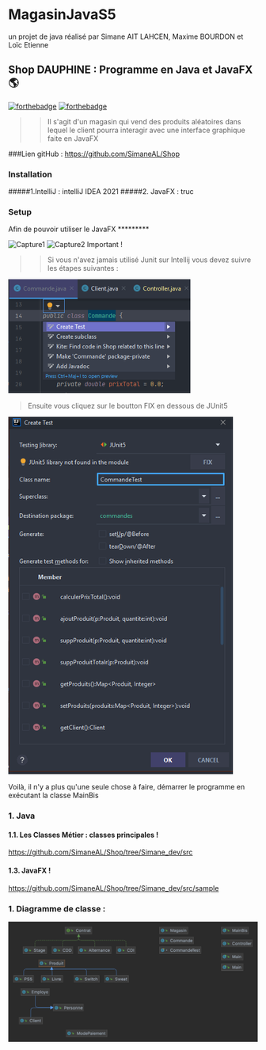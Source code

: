 # MagasinJavaS5
 un projet de java réalisé par Simane AIT LAHCEN, Maxime BOURDON
 et Loïc Etienne
## Shop DAUPHINE : Programme en Java et JavaFX  🌎 
[![forthebadge](https://forthebadge.com/images/badges/built-with-love.svg)](https://forthebadge.com) [![forthebadge](https://forthebadge.com/images/badges/made-with-java.svg)](https://forthebadge.com)
>> Il s'agit d'un magasin qui vend des produits aléatoires dans lequel le client pourra interagir avec une interface graphique faite en JavaFX 

###Lien gitHub :
https://github.com/SimaneAL/Shop

### Installation 

#####1.IntelliJ : 
intelliJ IDEA 2021
#####2. JavaFX : 
truc

### Setup

Afin de pouvoir utiliser le JavaFX *********

![Capture1]()
![Capture2]()
Important ! 
>> Si vous n'avez jamais utilisé Junit sur Intellij vous devez suivre les étapes suivantes :
>
![Capture3](src/pics/junit.PNG)
>Ensuite vous cliquez sur le boutton FIX en dessous de JUnit5
>
![Capture3](src/pics/ju.PNG)

Voilà, il n'y a plus qu'une seule chose à faire, démarrer le programme en exécutant la classe MainBis


### 1. Java 

#### 1.1. Les Classes Métier : classes principales !
https://github.com/SimaneAL/Shop/tree/Simane_dev/src

#### 1.3. JavaFX !
https://github.com/SimaneAL/Shop/tree/Simane_dev/src/sample


### 1. Diagramme de classe :
![Capture](src/pics/Produit.png)
